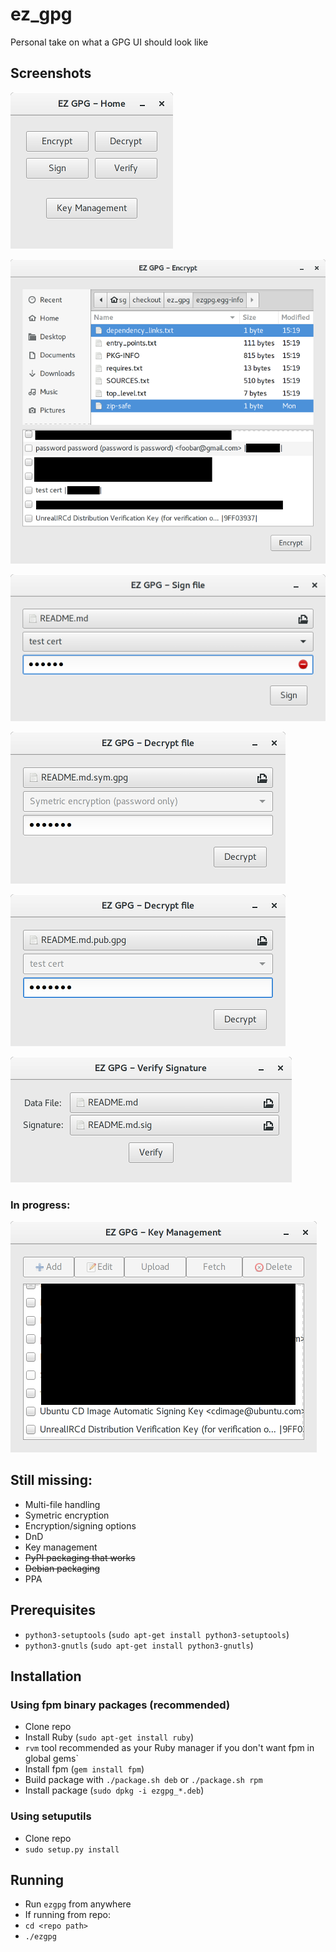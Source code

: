 # ez_gpg
Personal take on what a GPG UI should look like

## Screenshots

![Main Window](/screenshots/main_screen.png?raw=true "Main Window")

![Encryption Window](/screenshots/encrypt.png?raw=true "Encryption Window")

![Signing Window (bad pass)](/screenshots/sign_bad_pw.png?raw=true "Signing Window (bad pass)")

![Decrpytion Window (symetric)](/screenshots/decrypt_symetric.png?raw=true "Decryption Window (symetric)")

![Decrpytion  Window](/screenshots/decrypt.png?raw=true "Decrpytion  Window")

![Verification Window](/screenshots/verify.png?raw=true "Verification Window")

### In progress:
![Key Manag3ement Window](/screenshots/key_management.png?raw=true "Key Management Window")

## Still missing:
- Multi-file handling
- Symetric encryption
- Encryption/signing options
- DnD
- Key management
- <del>PyPI packaging that works</del>
- <del>Debian packaging</del>
- PPA

## Prerequisites

- `python3-setuptools` (`sudo apt-get install python3-setuptools`)
- `python3-gnutls` (`sudo apt-get install python3-gnutls`)

## Installation

### Using fpm binary packages (recommended)

- Clone repo
- Install Ruby (`sudo apt-get install ruby`)
 - `rvm` tool recommended as your Ruby manager if you don't want fpm in global gems`
- Install fpm (`gem install fpm`)
- Build package with `./package.sh deb` or `./package.sh rpm`
- Install package (`sudo dpkg -i ezgpg_*.deb`)

### Using setuputils

- Clone repo
- `sudo setup.py install`

## Running

- Run `ezgpg` from anywhere
- If running from repo:
 - `cd <repo path>`
 - `./ezgpg`
